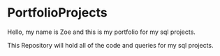 # PortfolioProjects

Hello, my name is Zoe and this is my portfolio for my sql projects. 

This Repository will hold all of the code and queries for my sql projects.

